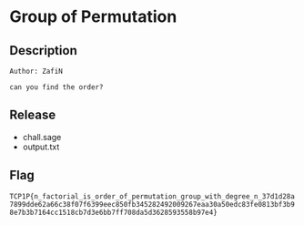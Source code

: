 # Group of Permutation

## Description
```
Author: ZafiN

can you find the order?
```

## Release
- chall.sage
- output.txt

## Flag
`TCP1P{n_factorial_is_order_of_permutation_group_with_degree_n_37d1d28a7899dde62a66c38f07f6399eec850fb345282492009267eaa30a50edc83fe0813bf3b98e7b3b7164cc1518cb7d3e6bb7ff708da5d3628593558b97e4}`